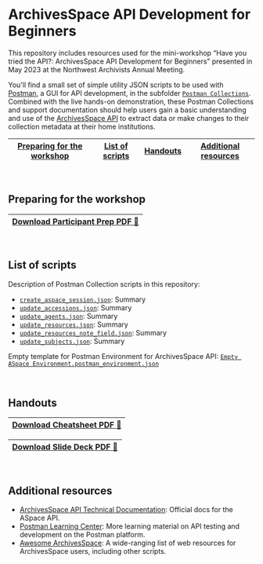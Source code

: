 # ArchivesSpace API Development for Beginners
This repository includes resources used for the mini-workshop “Have you tried the API?: ArchivesSpace API Development for Beginners” presented in May 2023 at the Northwest Archivists Annual Meeting.  

You'll find a small set of simple utility JSON scripts to be used with [Postman](https://www.postman.com/), a GUI for API development, in the subfolder [`Postman Collections`](Postman%20Collections). Combined with the live hands-on demonstration, these Postman Collections and support documentation should help users gain a basic understanding and use of the [ArchivesSpace API](https://archivesspace.github.io/archivesspace/api/) to extract data or make changes to their collection metadata at their home institutions.


|[Preparing for the workshop](#preparing-for-the-workshop)|[List of scripts](#list-of-scripts)|[Handouts](#handouts)|[Additional resources](#additional-resources)
|---|---|---|---|
<br>

## Preparing for the workshop
|[Download Participant Prep PDF 📂](#)|
|---|

<br>

## List of scripts 
Description of Postman Collection scripts in this repository:
- [`create_aspace_session.json`](/Postman%20Collections/create_aspace_session.json): Summary
- [`update_accessions.json`](/Postman%20Collections/update_accessions.json): Summary
- [`update_agents.json`](/Postman%20Collections/update_agents.json): Summary
- [`update_resources.json`](/Postman%20Collections/update_resources.json): Summary
- [`update_resources_note_field.json`](/Postman%20Collections/update_resources_note_field.json): Summary
- [`update_subjects.json`](/Postman%20Collections/update_subjects.json): Summary

Empty template for Postman Environment for ArchivesSpace API: 
[`Empty ASpace Environment.postman_environment.json`](Empty%20ASpace%20Environment.postman_environment.json)

<br>

## Handouts 

|[Download Cheatsheet PDF 📂](#)|
|---|

|[Download Slide Deck PDF 📂](#)|
|---|

<br>

## Additional resources 
- [ArchivesSpace API Technical Documentation](https://archivesspace.github.io/archivesspace/api): Official docs for the ASpace API.
- [Postman Learning Center](https://learning.postman.com/): More learning material on API testing and development on the Postman platform.
- [Awesome ArchivesSpace](https://github.com/archivesspace/awesome-archivesspace): A wide-ranging list of web resources for ArchivesSpace users, including other scripts.
